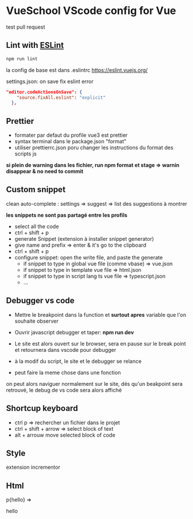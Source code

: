 # VueSchool VScode config for Vue

test pull request

## Lint with [ESLint](https://eslint.org/)

```sh
npm run lint
```

la config de base est dans .eslintrc
https://eslint.vuejs.org/

settings.json: on save fix eslint error

```json
"editor.codeActionsOnSave": {
    "source.fixAll.eslint": "explicit"
  },
```

## Prettier

- formater par defaut du profile vue3 est prettier
- syntax terminal dans le package.json "format"
- utiliser prettierrc.json poru changer les instructions du format des scripts js

**si plein de warning dans les fichier, run npm format et stage => warnin disappear & no need to commit**

## Custom snippet

clean auto-complete : settings => suggest => list des suggestions à montrer

**les snippets ne sont pas partagé entre les profils**

- select all the code
- ctrl + shift + p
- generate Snippet (extension à installer snippet generator)
- give name and prefix => enter & it's go to the clipboard
- ctrl + shift + p
- configure snippet: open the write file, and paste the generate
  - if snippet to type in global vue file (comme vbase) => vue.json
  - if snippet to type in template vue file => html.json
  - if snippet to type in script lang ts vue file => typescript.json
  - ...

## Debugger vs code

- Mettre le breakpoint dans la function et **surtout apres** variable que l'on souhaite observer
- Ouvrir javascript debugger et taper: **npm run dev**
- Le site est alors ouvert sur le browser, sera en pause sur le break point et retournera dans vscode pour debugger

- à la modif du script, le site et le debugger se relance
- peut faire la meme chose dans une fonction

on peut alors naviguer normalement sur le site, dés qu'un beakpoint sera retrouvé, le debug de vs code sera alors affiché

## Shortcup keyboard

- ctrl p => rechercher un fichier dans le projet
- ctrl + shift + arrow => select block of text
- alt + arrouw move selected block of code

## Style

extension incrementor

## Html

p{hello} => <p>hello</p>
